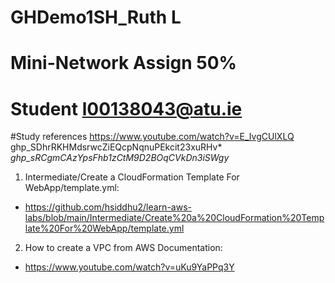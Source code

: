 # GHDemo1SH_Ruth L 
# Mini-Network Assign 50%
# Student l00138043@atu.ie

#Study references
https://www.youtube.com/watch?v=E_IvgCUlXLQ
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*
*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*

1. Intermediate/Create a CloudFormation Template For WebApp/template.yml:
- https://github.com/hsiddhu2/learn-aws-labs/blob/main/Intermediate/Create%20a%20CloudFormation%20Template%20For%20WebApp/template.yml

2. How to create a VPC from AWS Documentation:
- https://www.youtube.com/watch?v=uKu9YaPPq3Y
